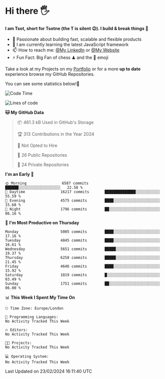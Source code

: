 # Hi there :raised_hand_with_fingers_splayed:
#### I am Tsot, short for Tsotne (the T is silent :wink:). I build & break things :space_invader:
- :telescope: Passionate about building fast, scalable and flexible products
- :seedling: I am currently learning the latest JavaScript framework 
- :mailbox: How to reach me: [@My LinkedIn](https://www.linkedin.com/in/tsotne-gvadzabia/) or [@My Website](https://tsotne.co.uk/contact)
- :zap: Fun Fact: Big Fan of chess ♟ and the 👾 emoji

Take a look at my Projects on my [Portfolio](https://tsotne.co.uk/) or for a more **up to date** experience browse my GitHub Repositories.

You can see some statistics below!:space_invader:
<!--START_SECTION:waka-->
![Code Time](http://img.shields.io/badge/Code%20Time-761%20hrs%202%20mins-blue)

![Lines of code](https://img.shields.io/badge/From%20Hello%20World%20I%27ve%20Written-10.8%20million%20lines%20of%20code-blue)

**🐱 My GitHub Data** 

> 📦 461.3 kB Used in GitHub's Storage 
 > 
> 🏆 313 Contributions in the Year 2024
 > 
> 🚫 Not Opted to Hire
 > 
> 📜 26 Public Repositories 
 > 
> 🔑 24 Private Repositories 
 > 
**I'm an Early 🐤** 

```text
🌞 Morning                6587 commits        ██████░░░░░░░░░░░░░░░░░░░   22.58 % 
🌆 Daytime                16217 commits       ██████████████░░░░░░░░░░░   55.59 % 
🌃 Evening                4575 commits        ████░░░░░░░░░░░░░░░░░░░░░   15.68 % 
🌙 Night                  1796 commits        ██░░░░░░░░░░░░░░░░░░░░░░░   06.16 % 
```
📅 **I'm Most Productive on Thursday** 

```text
Monday                   5005 commits        ████░░░░░░░░░░░░░░░░░░░░░   17.16 % 
Tuesday                  4845 commits        ████░░░░░░░░░░░░░░░░░░░░░   16.61 % 
Wednesday                5651 commits        █████░░░░░░░░░░░░░░░░░░░░   19.37 % 
Thursday                 6258 commits        █████░░░░░░░░░░░░░░░░░░░░   21.45 % 
Friday                   4646 commits        ████░░░░░░░░░░░░░░░░░░░░░   15.92 % 
Saturday                 1019 commits        █░░░░░░░░░░░░░░░░░░░░░░░░   03.49 % 
Sunday                   1751 commits        ██░░░░░░░░░░░░░░░░░░░░░░░   06.00 % 
```


📊 **This Week I Spent My Time On** 

```text
🕑︎ Time Zone: Europe/London

💬 Programming Languages: 
No Activity Tracked This Week

🔥 Editors: 
No Activity Tracked This Week

🐱‍💻 Projects: 
No Activity Tracked This Week

💻 Operating System: 
No Activity Tracked This Week
```


 Last Updated on 23/02/2024 16:11:40 UTC
<!--END_SECTION:waka-->
